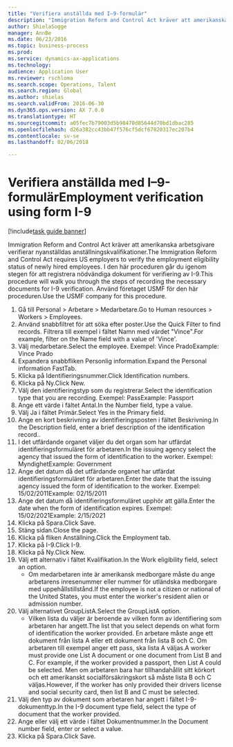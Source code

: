 ```yaml
--- 
title: "Verifiera anställda med I–9-formulär"
description: "Immigration Reform and Control Act kräver att amerikanska arbetsgivare verifierar nyanställdas anställningskvalifikationer."
author: ShielaSogge
manager: AnnBe
ms.date: 06/23/2016
ms.topic: business-process
ms.prod: 
ms.service: dynamics-ax-applications
ms.technology: 
audience: Application User
ms.reviewer: rschloma
ms.search.scope: Operations, Talent
ms.search.region: Global
ms.author: shielas
ms.search.validFrom: 2016-06-30
ms.dyn365.ops.version: AX 7.0.0
ms.translationtype: HT
ms.sourcegitcommit: a05fec7b79003d5b98470d85644d70bd1dbac285
ms.openlocfilehash: d26a382cc43bb47f576cf5dcf67820317ec207b4
ms.contentlocale: sv-se
ms.lasthandoff: 02/06/2018

---
```

# <a name="employment-verification-using-form-i-9"></a><span data-ttu-id="450fc-103">Verifiera anställda med I–9-formulär</span><span class="sxs-lookup"><span data-stu-id="450fc-103">Employment verification using form I-9</span></span>

[!include[task guide banner](../../../includes/task-guide-banner.md)]

<span data-ttu-id="450fc-104">Immigration Reform and Control Act kräver att amerikanska arbetsgivare verifierar nyanställdas anställningskvalifikationer.</span><span class="sxs-lookup"><span data-stu-id="450fc-104">The Immigration Reform and Control Act requires US employers to verify the employment eligibility status of newly hired employees.</span></span> <span data-ttu-id="450fc-105">I den här proceduren går du igenom stegen för att registrera nödvändiga dokument för verifiering av I-9.</span><span class="sxs-lookup"><span data-stu-id="450fc-105">This procedure will walk you through the steps of recording the necessary documents for I-9 verification.</span></span> <span data-ttu-id="450fc-106">Använd företaget USMF för den här proceduren.</span><span class="sxs-lookup"><span data-stu-id="450fc-106">Use the USMF company for this procedure.</span></span>

1. <span data-ttu-id="450fc-107">Gå till Personal > Arbetare > Medarbetare.</span><span class="sxs-lookup"><span data-stu-id="450fc-107">Go to Human resources > Workers > Employees.</span></span>
2. <span data-ttu-id="450fc-108">Använd snabbfiltret för att söka efter poster.</span><span class="sxs-lookup"><span data-stu-id="450fc-108">Use the Quick Filter to find records.</span></span> <span data-ttu-id="450fc-109">Filtrera till exempel i fältet Namn med värdet "Vince".</span><span class="sxs-lookup"><span data-stu-id="450fc-109">For example, filter on the Name field with a value of 'Vince'.</span></span>
3. <span data-ttu-id="450fc-110">Välj medarbetare.</span><span class="sxs-lookup"><span data-stu-id="450fc-110">Select the employee.</span></span> <span data-ttu-id="450fc-111">Exempel: Vince Prado</span><span class="sxs-lookup"><span data-stu-id="450fc-111">Example: Vince Prado</span></span>
4. <span data-ttu-id="450fc-112">Expandera snabbfliken Personlig information.</span><span class="sxs-lookup"><span data-stu-id="450fc-112">Expand the Personal information FastTab.</span></span>
5. <span data-ttu-id="450fc-113">Klicka på Identifieringsnummer.</span><span class="sxs-lookup"><span data-stu-id="450fc-113">Click Identification numbers.</span></span>
6. <span data-ttu-id="450fc-114">Klicka på Ny.</span><span class="sxs-lookup"><span data-stu-id="450fc-114">Click New.</span></span>
7. <span data-ttu-id="450fc-115">Välj den identifieringstyp som du registrerar.</span><span class="sxs-lookup"><span data-stu-id="450fc-115">Select the identification type that you are recording.</span></span> <span data-ttu-id="450fc-116">Exempel: Pass</span><span class="sxs-lookup"><span data-stu-id="450fc-116">Example: Passport</span></span>
8. <span data-ttu-id="450fc-117">Ange ett värde i fältet Antal.</span><span class="sxs-lookup"><span data-stu-id="450fc-117">In the Number field, type a value.</span></span>
9. <span data-ttu-id="450fc-118">Välj Ja i fältet Primär.</span><span class="sxs-lookup"><span data-stu-id="450fc-118">Select Yes in the Primary field.</span></span>
10. <span data-ttu-id="450fc-119">Ange en kort beskrivning av identifieringsposten i fältet Beskrivning.</span><span class="sxs-lookup"><span data-stu-id="450fc-119">In the Description field, enter a brief description of the identification record..</span></span>
11. <span data-ttu-id="450fc-120">I det utfärdande organet väljer du det organ som har utfärdat identifieringsformuläret för arbetaren.</span><span class="sxs-lookup"><span data-stu-id="450fc-120">In the issuing agency select the agency that issued the form of identification to the worker.</span></span> <span data-ttu-id="450fc-121">Exempel: Myndighet</span><span class="sxs-lookup"><span data-stu-id="450fc-121">Example: Government</span></span>
12. <span data-ttu-id="450fc-122">Ange det datum då det utfärdande organet har utfärdat identifieringsformuläret för arbetaren.</span><span class="sxs-lookup"><span data-stu-id="450fc-122">Enter the date that the issuing agency issued the form of identification to the worker.</span></span> <span data-ttu-id="450fc-123">Exempel: 15/02/2011</span><span class="sxs-lookup"><span data-stu-id="450fc-123">Example: 02/15/2011</span></span>
13. <span data-ttu-id="450fc-124">Ange det datum då identifieringsformuläret upphör att gälla.</span><span class="sxs-lookup"><span data-stu-id="450fc-124">Enter the date when the form of identification expires.</span></span> <span data-ttu-id="450fc-125">Exempel: 15/02/2021</span><span class="sxs-lookup"><span data-stu-id="450fc-125">Example: 2/15/2021</span></span>
14. <span data-ttu-id="450fc-126">Klicka på Spara.</span><span class="sxs-lookup"><span data-stu-id="450fc-126">Click Save.</span></span>
15. <span data-ttu-id="450fc-127">Stäng sidan.</span><span class="sxs-lookup"><span data-stu-id="450fc-127">Close the page.</span></span>
16. <span data-ttu-id="450fc-128">Klicka på fliken Anställning.</span><span class="sxs-lookup"><span data-stu-id="450fc-128">Click the Employment tab.</span></span>
17. <span data-ttu-id="450fc-129">Klicka på I-9.</span><span class="sxs-lookup"><span data-stu-id="450fc-129">Click I-9.</span></span>
18. <span data-ttu-id="450fc-130">Klicka på Ny.</span><span class="sxs-lookup"><span data-stu-id="450fc-130">Click New.</span></span>
19. <span data-ttu-id="450fc-131">Välj ett alternativ i fältet Kvalifikation.</span><span class="sxs-lookup"><span data-stu-id="450fc-131">In the Work eligibility field, select an option.</span></span>
    * <span data-ttu-id="450fc-132">Om medarbetaren inte är amerikansk medborgare måste du ange arbetarens inresenummer eller nummer för utländska medborgare med uppehållstillstånd.</span><span class="sxs-lookup"><span data-stu-id="450fc-132">If the employee is not a citizen or national of the United States, you must enter the worker's resident alien or admission number.</span></span>  
20. <span data-ttu-id="450fc-133">Välj alternativet GroupListA.</span><span class="sxs-lookup"><span data-stu-id="450fc-133">Select the GroupListA option.</span></span>
    * <span data-ttu-id="450fc-134">Vilken lista du väljer är beroende av vilken form av identifiering som arbetaren har angett.</span><span class="sxs-lookup"><span data-stu-id="450fc-134">The list that you select depends on what form of identification the worker provided.</span></span> <span data-ttu-id="450fc-135">En arbetare måste ange ett dokument från lista A eller ett dokument från lista B och C. Om arbetaren till exempel anger ett pass, ska lista A väljas.</span><span class="sxs-lookup"><span data-stu-id="450fc-135">A worker must provide one List A document or one document from List B and C. For example, if the worker provided a passport, then List A could be selected.</span></span> <span data-ttu-id="450fc-136">Men om arbetaren bara har tillhandahållit sitt körkort och ett amerikanskt socialförsäkringskort så måste lista B och C väljas.</span><span class="sxs-lookup"><span data-stu-id="450fc-136">However, if the worker has only provided their drivers license and social security card, then list B and C must be selected.</span></span>  
21. <span data-ttu-id="450fc-137">Välj den typ av dokument som arbetaren har angett i fältet I-9-dokumenttyp.</span><span class="sxs-lookup"><span data-stu-id="450fc-137">In the I-9 document type field, select the type of document that the worker provided.</span></span>
22. <span data-ttu-id="450fc-138">Ange eller välj ett värde i fältet Dokumentnummer.</span><span class="sxs-lookup"><span data-stu-id="450fc-138">In the Document number field, enter or select a value.</span></span>
23. <span data-ttu-id="450fc-139">Klicka på Spara.</span><span class="sxs-lookup"><span data-stu-id="450fc-139">Click Save.</span></span>


